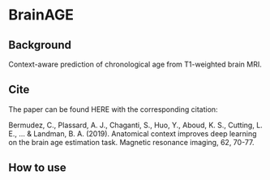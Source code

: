 # BrainAGE
## Background
Context-aware prediction of chronological age from T1-weighted brain MRI. 

## Cite
The paper can be found HERE with the corresponding citation:

Bermudez, C., Plassard, A. J., Chaganti, S., Huo, Y., Aboud, K. S., Cutting, L. E., ... & Landman, B. A. (2019). Anatomical context improves deep learning on the brain age estimation task. Magnetic resonance imaging, 62, 70-77.

## How to use



